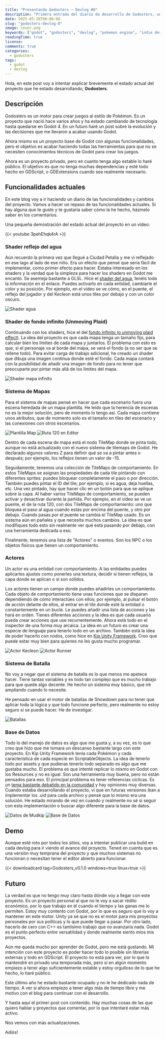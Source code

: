 ```yaml
---
title: "Presentando Godosters – Devlog #0"
description: "Primera entrada del diario de desarrollo de Godosters, un motor para crear juegos al estilo Pokémon en Godot. En este post repaso el estado actual del proyecto, sus funcionalidades y hacia dónde quiero llevarlo."
date: 2025-05-26T00:00:00
slug: "godosters-devlog-0"
image: cover.png
keywords: ["godot", "godosters", "devlog", "pokemon engine", "indie dev"]
readingTime: true
license:
comments: true
categories:
  - godosters
tags:
  - godot
  - devlog
---
```


Hola, en este post voy a intentar explicar brevemente el estado actual del proyecto que he estado desarrollando, **Godosters**.

## Descripción

Godosters es un motor para crear juegos al estilo de Pokémon. Es un proyecto que nació hace varios años y ha estado cambiando de tecnología hasta quedarse en Godot 4. En un futuro haré un post sobre la evolución y las decisiones que me llevaron a acabar usando Godot.

Ahora mismo es un proyecto base de Godot con algunas funcionalidades, pero el objetivo es acabar haciendo todas las herramientas para que no se necesiten conocimientos técnicos de Godot para crear los juegos.

Ahora es un proyecto privado, pero en cuanto tenga algo estable lo haré público. El objetivo es que no tenga muchas dependencias y esté todo hecho en GDScript, o GDExtensions cuando sea realmente necesario.

## Funcionalidades actuales

En este blog voy a ir haciendo un diario de las funcionalidades y cambios del proyecto. Vamos a hacer un repaso de las funcionalidades actuales. Si hay alguna que te guste y te gustaría saber cómo la he hecho, házmelo saber en los comentarios.

Una pequeña demostración del estado actual del proyecto en un vídeo:

{{< youtube 3pehEhqk4rA >}}

### Shader reflejo del agua

Aún recuerdo la primera vez que llegué a Ciudad Petalia y me vi reflejado en ese lago al lado de ese niño. Era un efecto que pensé que sería fácil de implementar, como primer efecto para hacer. Estaba interesado en los shaders y la verdad que la simpleza para hacer los shaders en Godot me encantó. Se asemeja bastante a GLSL. Hice el [shader del agua](https://godotshaders.com/shader/sprite-water-reflection-pixel-art/), tenéis toda la información en el enlace. Puedes activarlo en cada entidad, cambiarle el color y su posición. Por ejemplo, en el vídeo se ve cómo, en el puente, el reflejo del jugador y del Kecleon está unos tiles por debajo y con un color oscuro.

![Shader agua](water-shader.gif)

### Shader de fondo infinito (Unmoving Plaid)

Continuando con los shaders, hice el del [fondo infinito (o unmoving plaid effect)](https://godotshaders.com/shader/infinite-sprite/). La idea del proyecto es que cada mapa tenga un tamaño fijo, para calcular bien los límites de cada mapa y juntarlos. El problema con esto es que, si el personaje va al borde del mapa, se verá el fondo (a no ser que se rellene todo). Para evitar carga de trabajo adicional, he creado un shader que dibuja una imagen continua donde esté el fondo. Cada mapa contará con la posibilidad de añadir una imagen de fondo para no tener que preocuparte por pintar más allá de los límites del mapa.

![Shader mapa infinito](infinite-map.gif)

### Sistema de Mapas

Para el sistema de mapas pensé en hacer que cada escenario fuera una escena heredada de un mapa plantilla. He leído que la herencia de escenas no es la mejor solución, pero de momento lo tengo así. Cada mapa contiene unos atributos, que de momento solo es el tamaño en tiles del escenario y las conexiones con otros escenarios. 

![Plantilla Map](MapTemplate.png) ![Ruta 120 en Editor](Route120Editor.png) 

Dentro de cada escena de mapa está el nodo TileMap donde se pinta todo, aunque no está actualizado con el nuevo sistema de tilemaps de Godot. He declarado algunos valores Z para definir qué se va a pintar antes o después; por ejemplo, los reflejos tienen un valor de -15. 

Seguidamente, tenemos una colección de TileMaps de comportamiento. En estos TileMaps se asignan las propiedades de cada tile pintando con diferentes sprites: puedes bloquear completamente el paso o por dirección. También puedes pintar el ID del tile; por ejemplo, si es agua, deja huellas, etc. Una vez pintado, hay que hacer clic en un botón para que se aplique sobre la capa. Al haber varios TileMaps de comportamiento, se pueden activar y desactivar durante la partida. Por ejemplo, en el vídeo se ve un puente, el de la ruta 120, con dos TileMaps de comportamiento: uno que bloquea el paso al agua cuando estás por encima del puente, y otro por debajo. Cuando pasas por el puente se cambia el TileMap usado. Es un sistema aún en pañales y que necesita muchos cambios. La idea es que modifiques todo esto sin realmente ver qué está pasando por debajo, con una herramienta dedicada a eso.

Finalmente, tenemos una lista de "Actores" o eventos. Son los NPC o los objetos físicos que tienen un comportamiento.

### Actores

Un actor es una entidad con comportamiento. A las entidades puedes aplicarles ajustes como ponerles una textura, decidir si tienen reflejos, la capa donde se aplican o si son sólidos.

Los actores tienen un campo donde puedes añadirles un comportamiento. Cada objeto de comportamiento tiene unas funciones que se disparan dependiendo de cómo interactúes con ellos; por ejemplo, al pulsar el botón de acción delante de ellos, al entrar en el tile donde esté la entidad o constantemente en un bucle. Le puedes añadir una lista de acciones y las hará en orden. Tienes diferentes acciones y la idea es que cada usuario pueda crear acciones que use recurrentemente. Ahora está todo en el inspector de una forma muy arcaica. La idea en un futuro es crear una especie de lenguaje para tenerlo todo en un archivo. También está la idea de poder hacerlo con nodos, como hice en [Kip Unity Framework](https://youtu.be/_zOz2Mj4AMI?si=Zeix66XkwtTjLc9d). Creo que puede estar muy bien para quienes no les gusta mucho programar.

![Actor Kecleon](ActorKecleon.png) ![Actor Runner](ActorRunner.png)

### Sistema de Batalla

No voy a negar que el sistema de batalla es lo que menos me apetece hacer. Tiene tantas variables y es todo tan complejo que es mucho trabajo para que quede algo decente. He hecho un sistema muy básico, que iré ampliando cuando lo necesite.

He pensado en usar el motor de batallas de Showdown para no tener que aplicar toda la lógica y que todo funcione perfecto, pero realmente no estoy seguro si se puede hacer. He de investigar.

![Batallas](BattleSystem.png)

### Base de Datos

Todo lo del manejo de datos es algo que me gusta y, a su vez, es lo que creo que hizo que me tomara un descanso bastante largo con este proyecto. En Kip Unity Framework tenía cada Pokémon y cada característica de cada especie en ScriptableObjects. La idea de tenerlo todo por assets y que pudieras tenerlo todo separado es algo que me gustaba mucho. El problema es que intenté replicar lo mismo en Godot con los Resources y no es igual. Son una herramienta muy buena, pero no están pensados para eso. El principal problema es tener referencias cíclicas. Es un [tema bastante debatido en la comunidad](https://github.com/godotengine/godot-proposals/issues/7363) y hay opiniones muy diversas. Cuando estaba desarrollando el proyecto, vi que en futuras versiones iban a implementar los .uid para cada archivo y pensé que lo mismo era una solución. He estado mirando de vez en cuando y realmente no sé si seguir con esta implementación o buscar algo diferente para la base de datos.

![Datos de Mudkip](MudkipProperties.png) ![Base de Datos](MonsterDatabase.png)

## Demo

Aunque esté roto por todos los sitios, voy a intentar publicar una build en cada devlog para ir viendo el avance del proyecto. Tened en cuenta que es una versión muy temprana del proyecto y que muchos sistemas no funcionan o necesitan tener el editor abierto para funcionar.

{{< downloadcard tag=Godosters_v0.1.0 windows=true linux=true >}}

## Futuro

La verdad es que no tengo muy claro hasta dónde voy a llegar con este proyecto. Es un proyecto personal al que no le voy a sacar rédito económico, por lo que trabajo en él cuando el tiempo y las ganas me lo permiten. Estoy muy contento con Godot, por lo que es seguro que lo voy a mantener en este motor. Unity ya sé que no es el motor para mis proyectos personales por sus políticas y lo que puede llegar a pasar. Por otro lado, hacerlo de cero con C++ es tantísimo trabajo que no avanzaría nada. Godot es el punto perfecto entre versatilidad y donde realmente siento míos mis proyectos.

Aún me queda mucho por aprender de Godot, pero me está gustando. Mi intención con este proyecto es poder hacer todo lo posible sin librerías externas y todo en GDScript. El proyecto no está para ver, por lo que lo mantendré en privado una temporada más, pero si en algún momento empiezo a tener algo suficientemente estable y estoy orgulloso de lo que he hecho, lo haré público.

Este último año he estado bastante ocupado y no le he dedicado nada de tiempo. A ver si ahora empiezo a tener algo más de tiempo libre y me motivo con el blog para continuar con el desarrollo.

Y hasta aquí el primer post con contenido. Hay muchas cosas de las que quiero hablar y proyectos que comentar, por lo que intentaré estar más activo.

Nos vemos con más actualizaciones. 

Adiós!